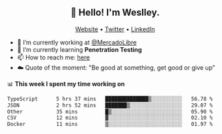 <h2 align="center">👋 Hello! I'm Weslley.</h2>
<p align="center">
  <a href="http://weslleyneri.com.br">Website</a> •
  <a href="https://twitter.com/Weslley_Neri">Twitter</a> •
  <a href="https://www.linkedin.com/in/weslley-neri-3658908b">LinkedIn</a>
</p>


- 🔭 I’m currently working at [@MercadoLibre](https://github.com/mercadolibre)
- 🌱 I’m currently learning **Penetration Testing**
- 📫 How to reach me: [here](mailto:weslley39@gmail.com)
- ☁️ Quote of the moment: "Be good at something, get good or give up"

📊 **This week I spent my time working on**
<!--START_SECTION:waka-->

```txt
TypeScript      5 hrs 37 mins   ██████████████▒░░░░░░░░░░   56.78 %
JSON            2 hrs 52 mins   ███████▒░░░░░░░░░░░░░░░░░   29.07 %
Other           35 mins         █▒░░░░░░░░░░░░░░░░░░░░░░░   05.90 %
CSV             12 mins         ▓░░░░░░░░░░░░░░░░░░░░░░░░   02.10 %
Docker          11 mins         ▒░░░░░░░░░░░░░░░░░░░░░░░░   01.97 %
```

<!--END_SECTION:waka-->

<!-- Inspired by https://github.com/gruselhaus/gruselhaus -->